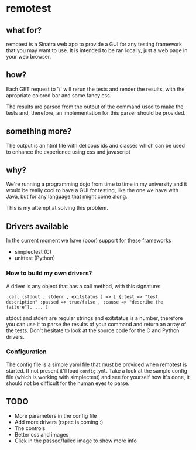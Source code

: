 # remotest

## what for?

remotest is a Sinatra web app to provide a  GUI for any testing framework that you may want to use. It is intended to be ran locally, just a web page in your web browser.

## how?

Each GET request to '/'  will rerun the tests and render the results, with the apropriate colored bar and some fancy css.

The results are parsed from the output of the command used to make the tests and, therefore, an implementation for this parser should be provided.

## something more?

The output is an html file with delicous ids and classes which can be used to enhance the experience using css and javascript 

## why?

We're running a programming dojo from time to time in my university and it would be really cool to have a GUI for testing, like the one we have with Java, but for any language that might come along.

This is my attempt at solving this problem.

## Drivers available

In the current moment we have (poor) support for these frameworks

* simplectest (C)
* unittest (Python)

### How to build my own drivers?

A driver is any object that has a call method, with this signature:

    .call (stdout , stderr , exitstatus ) => [ {:test => "test description" :passed => true/false , :cause => "describe the failure"}, ... ]

stdout and stderr are regular strings and exitstatus is a number, therefore you can use it to parse the results of your command and return an array of the tests. Don't hesitate to look at the source code for the C and Python drivers. 

### Configuration

The config file is a simple yaml file that must be provided when remotest is started. If not present it'll load `config.yml`. Take a look at the sample config file (which is working with simplectest) and see for yourself how it's done, it should not be difficult for the human eyes to parse.

## TODO

* More parameters in the config file
* Add more drivers (rspec is coming :)
* The controls
* Better css and images
* Click in the passed/failed image to show more info
